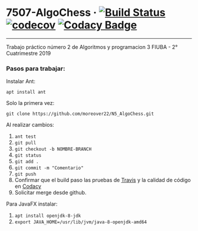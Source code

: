 # 7507-AlgoChess  &middot; [![Build Status](https://travis-ci.org/moreover22/AlgoChess.svg?branch=master)](https://travis-ci.org/moreover22/AlgoChess) [![codecov](https://codecov.io/gh/moreover22/N5_AlgoChess/branch/master/graph/badge.svg)](https://codecov.io/gh/moreover22/N5_AlgoChess) [![Codacy Badge](https://api.codacy.com/project/badge/Grade/5309252d73654dfbb4421de8c9c62c39)](https://www.codacy.com/manual/moreover22/AlgoChess?utm_source=github.com&amp;utm_medium=referral&amp;utm_content=moreover22/AlgoChess&amp;utm_campaign=Badge_Grade)
---
Trabajo práctico número 2 de Algoritmos y programacion 3
FIUBA - 2° Cuatrimestre 2019

### Pasos para trabajar:

Instalar Ant:

`apt install ant`

Solo la primera vez:

`git clone https://github.com/moreover22/N5_AlgoChess.git`

Al realizar cambios:
1. `ant test`
1. `git pull`
1. `git checkout -b NOMBRE-BRANCH`
1. `git status`
1. `git add .`
1. `git commit -m "Comentario"`
1. `git push` 
1. Confirmar que el build paso las pruebas de [Travis](https://travis-ci.org/moreover22/N5_AlgoChess) y la calidad de código en [Codacy](https://app.codacy.com/manual/moreover22/N5_AlgoChess)
1. Solicitar merge desde github.

Para JavaFX instalar:
1. `apt install openjdk-8-jdk`
1. `export JAVA_HOME=/usr/lib/jvm/java-8-openjdk-amd64`
